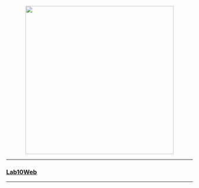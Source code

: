 <p align="center"><a href="https://github.com/taufiqalif" target="_blank"><img src="https://github.com/taufiqalif/Lab8Web/blob/master/img/taufiq.png" width="400"></a></p>

<hr>
<p><a href="https://github.com/taufiqalif/Lab10Web" target="_blank"><h3>Lab10Web</h3></a></p>
<hr>
